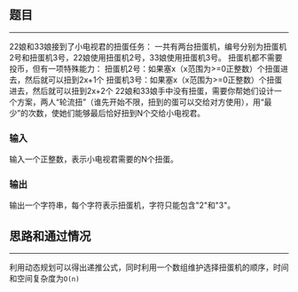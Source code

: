 ## 题目
-----

22娘和33娘接到了小电视君的扭蛋任务：
一共有两台扭蛋机，编号分别为扭蛋机2号和扭蛋机3号，22娘使用扭蛋机2号，33娘使用扭蛋机3号。
扭蛋机都不需要投币，但有一项特殊能力：
扭蛋机2号：如果塞x（x范围为>=0正整数）个扭蛋进去，然后就可以扭到2x+1个
扭蛋机3号：如果塞x（x范围为>=0正整数）个扭蛋进去，然后就可以扭到2x+2个
22娘和33娘手中没有扭蛋，需要你帮她们设计一个方案，两人“轮流扭”（谁先开始不限，扭到的蛋可以交给对方使用），用“最少”的次数，使她们能够最后恰好扭到N个交给小电视君。

### 输入
输入一个正整数，表示小电视君需要的N个扭蛋。

### 输出
输出一个字符串，每个字符表示扭蛋机，字符只能包含"2"和"3"。


## 思路和通过情况
-----
利用动态规划可以得出递推公式，同时利用一个数组维护选择扭蛋机的顺序，时间和空间复杂度为`O(n)`